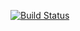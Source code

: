 [![Build Status](https://travis-ci.org/zojeda/docker-workspace.svg?branch=techDebt%2FrefactorWorkspaceComponents)](https://travis-ci.org/zojeda/docker-workspace)
